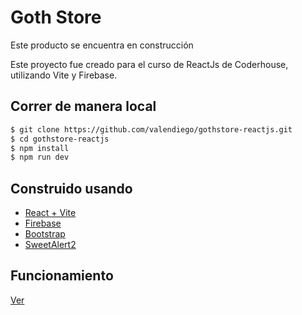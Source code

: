 # Goth Store

Este producto se encuentra en construcción

Este proyecto fue creado para el curso de ReactJs de Coderhouse, utilizando Vite y Firebase.

## Correr de manera local
```bash
$ git clone https://github.com/valendiego/gothstore-reactjs.git
$ cd gothstore-reactjs
$ npm install
$ npm run dev
```

## Construido usando

- [React + Vite](https://vitejs.dev/)
- [Firebase](https://firebase.com)
- [Bootstrap](https://getbootstrap.com/)
- [SweetAlert2](https://sweetalert2.github.io/)

## Funcionamiento

[Ver](https://www.veed.io/view/84fa1099-5af8-4645-a495-8dfca574caed?panel=share)

<!-- ## Testear aplicación

[Ver](https://www.veed.io/view/84fa1099-5af8-4645-a495-8dfca574caed?panel=share) -->
